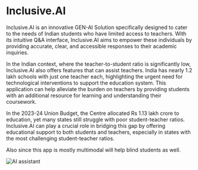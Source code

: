 # Inclusive.AI

Inclusive.AI is an innovative GEN-AI Solution specifically designed to cater to the needs of Indian students who have limited access to teachers. With its intuitive Q&A interface, Inclusive.AI aims to empower these individuals by providing accurate, clear, and accessible responses to their academic inquiries.

In the Indian context, where the teacher-to-student ratio is significantly low, Inclusive.AI also offers features that can assist teachers. India has nearly 1.2 lakh schools with just one teacher each, highlighting the urgent need for technological interventions to support the education system. This application can help alleviate the burden on teachers by providing students with an additional resource for learning and understanding their coursework.

In the 2023-24 Union Budget, the Centre allocated Rs 1.13 lakh crore to education, yet many states still struggle with poor student-teacher ratios. Inclusive.AI can play a crucial role in bridging this gap by offering educational support to both students and teachers, especially in states with the most challenging student-teacher ratios.

Also since this app is mostly multimodal will help blind students as well.

![AI assistant](https://saibaba9758140479.blob.core.windows.net/fileupload-test/An%20ai%20tool%20that%20make%20teachers%20and%20students%20life%20easy%20in%20india.png)


